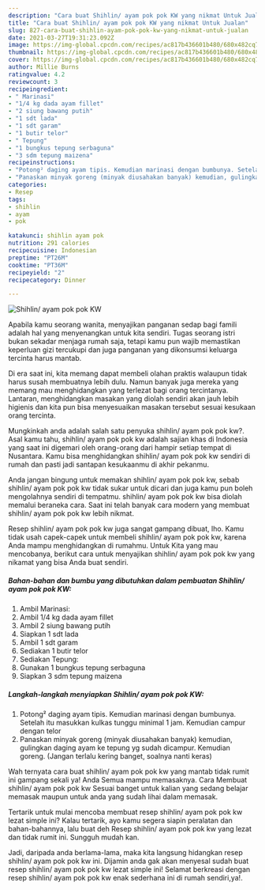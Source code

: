 ```yaml
---
description: "Cara buat Shihlin/ ayam pok pok KW yang nikmat Untuk Jualan"
title: "Cara buat Shihlin/ ayam pok pok KW yang nikmat Untuk Jualan"
slug: 827-cara-buat-shihlin-ayam-pok-pok-kw-yang-nikmat-untuk-jualan
date: 2021-03-27T19:31:23.092Z
image: https://img-global.cpcdn.com/recipes/ac817b436601b480/680x482cq70/shihlin-ayam-pok-pok-kw-foto-resep-utama.jpg
thumbnail: https://img-global.cpcdn.com/recipes/ac817b436601b480/680x482cq70/shihlin-ayam-pok-pok-kw-foto-resep-utama.jpg
cover: https://img-global.cpcdn.com/recipes/ac817b436601b480/680x482cq70/shihlin-ayam-pok-pok-kw-foto-resep-utama.jpg
author: Millie Burns
ratingvalue: 4.2
reviewcount: 3
recipeingredient:
- " Marinasi"
- "1/4 kg dada ayam fillet"
- "2 siung bawang putih"
- "1 sdt lada"
- "1 sdt garam"
- "1 butir telor"
- " Tepung"
- "1 bungkus tepung serbaguna"
- "3 sdm tepung maizena"
recipeinstructions:
- "Potong² daging ayam tipis. Kemudian marinasi dengan bumbunya. Setelah itu masukkan kulkas tunggu minimal 1 jam. Kemudian campur dengan telor"
- "Panaskan minyak goreng (minyak diusahakan banyak) kemudian, gulingkan daging ayam ke tepung yg sudah dicampur. Kemudian goreng. (Jangan terlalu kering banget, soalnya nanti keras)"
categories:
- Resep
tags:
- shihlin
- ayam
- pok

katakunci: shihlin ayam pok 
nutrition: 291 calories
recipecuisine: Indonesian
preptime: "PT26M"
cooktime: "PT36M"
recipeyield: "2"
recipecategory: Dinner

---
```



![Shihlin/ ayam pok pok KW](https://img-global.cpcdn.com/recipes/ac817b436601b480/680x482cq70/shihlin-ayam-pok-pok-kw-foto-resep-utama.jpg)

Apabila kamu seorang wanita, menyajikan panganan sedap bagi famili adalah hal yang menyenangkan untuk kita sendiri. Tugas seorang istri bukan sekadar menjaga rumah saja, tetapi kamu pun wajib memastikan keperluan gizi tercukupi dan juga panganan yang dikonsumsi keluarga tercinta harus mantab.

Di era  saat ini, kita memang dapat membeli olahan praktis walaupun tidak harus susah membuatnya lebih dulu. Namun banyak juga mereka yang memang mau menghidangkan yang terlezat bagi orang tercintanya. Lantaran, menghidangkan masakan yang diolah sendiri akan jauh lebih higienis dan kita pun bisa menyesuaikan masakan tersebut sesuai kesukaan orang tercinta. 



Mungkinkah anda adalah salah satu penyuka shihlin/ ayam pok pok kw?. Asal kamu tahu, shihlin/ ayam pok pok kw adalah sajian khas di Indonesia yang saat ini digemari oleh orang-orang dari hampir setiap tempat di Nusantara. Kamu bisa menghidangkan shihlin/ ayam pok pok kw sendiri di rumah dan pasti jadi santapan kesukaanmu di akhir pekanmu.

Anda jangan bingung untuk memakan shihlin/ ayam pok pok kw, sebab shihlin/ ayam pok pok kw tidak sukar untuk dicari dan juga kamu pun boleh mengolahnya sendiri di tempatmu. shihlin/ ayam pok pok kw bisa diolah memalui beraneka cara. Saat ini telah banyak cara modern yang membuat shihlin/ ayam pok pok kw lebih nikmat.

Resep shihlin/ ayam pok pok kw juga sangat gampang dibuat, lho. Kamu tidak usah capek-capek untuk membeli shihlin/ ayam pok pok kw, karena Anda mampu menghidangkan di rumahmu. Untuk Kita yang mau mencobanya, berikut cara untuk menyajikan shihlin/ ayam pok pok kw yang nikamat yang bisa Anda buat sendiri.

<!--inarticleads1-->

##### Bahan-bahan dan bumbu yang dibutuhkan dalam pembuatan Shihlin/ ayam pok pok KW:

1. Ambil  Marinasi:
1. Ambil 1/4 kg dada ayam fillet
1. Ambil 2 siung bawang putih
1. Siapkan 1 sdt lada
1. Ambil 1 sdt garam
1. Sediakan 1 butir telor
1. Sediakan  Tepung:
1. Gunakan 1 bungkus tepung serbaguna
1. Siapkan 3 sdm tepung maizena




<!--inarticleads2-->

##### Langkah-langkah menyiapkan Shihlin/ ayam pok pok KW:

1. Potong² daging ayam tipis. Kemudian marinasi dengan bumbunya. Setelah itu masukkan kulkas tunggu minimal 1 jam. Kemudian campur dengan telor
1. Panaskan minyak goreng (minyak diusahakan banyak) kemudian, gulingkan daging ayam ke tepung yg sudah dicampur. Kemudian goreng. (Jangan terlalu kering banget, soalnya nanti keras)




Wah ternyata cara buat shihlin/ ayam pok pok kw yang mantab tidak rumit ini gampang sekali ya! Anda Semua mampu memasaknya. Cara Membuat shihlin/ ayam pok pok kw Sesuai banget untuk kalian yang sedang belajar memasak maupun untuk anda yang sudah lihai dalam memasak.

Tertarik untuk mulai mencoba membuat resep shihlin/ ayam pok pok kw lezat simple ini? Kalau tertarik, ayo kamu segera siapin peralatan dan bahan-bahannya, lalu buat deh Resep shihlin/ ayam pok pok kw yang lezat dan tidak rumit ini. Sungguh mudah kan. 

Jadi, daripada anda berlama-lama, maka kita langsung hidangkan resep shihlin/ ayam pok pok kw ini. Dijamin anda gak akan menyesal sudah buat resep shihlin/ ayam pok pok kw lezat simple ini! Selamat berkreasi dengan resep shihlin/ ayam pok pok kw enak sederhana ini di rumah sendiri,ya!.

